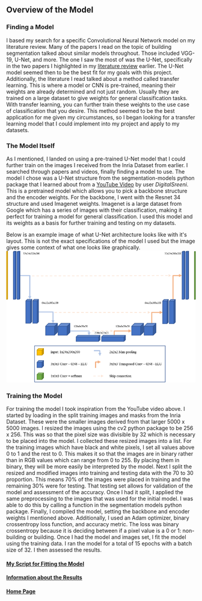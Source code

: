 ## Overview of the Model

### Finding a Model
I based my search for a specific Convolutional Neural Network model on my literature review. Many of the papers I read on the topic of building segmentation talked about similar models throughout. Those included VGG-19, U-Net, and more. The one I saw the most of was the U-Net, specifically in the two papers I highlighted in my [literature review](litreview.md) earlier. The U-Net model seemed then to be the best fit for my goals with this project. Additionally, the literature I read talked about a method called transfer learning. This is where a model or CNN is pre-trained, meaning their weights are already determined and not just random. Usually they are trained on a large dataset to give weights for general classification tasks. With transfer learning, you can further train these weights to the use case of classification that you desire. This method seemed to be the best application for me given my circumstances, so I began looking for a transfer learning model that I could implement into my project and apply to my datasets.

### The Model Itself
As  I mentioned, I landed on using a pre-trained U-Net model that I could further train on the images I received from the Inria Dataset from earlier. I searched through papers and videos, finally finding a model to use. The model I chose was a U-Net structure from the segmentation-models python package that I learned about from a [YouTube Video](https://www.youtube.com/watch?v=J_XSd_u_Yew&list=PLiHR3eIynOPrAg_1h0oFkArC_WO8bpRGA&index=10) by user _DigitalSreeni_. This is a pretrained model which allows you to pick a backbone structure and the encoder weights. For the backbone, I went with the Resnet 34 structure and used Imagenet weights. Imagenet is a large dataset from Google which has a series of images with their classification, making it perfect for training a model for general classification. I used this model and its weights as a basis for further training and testing on my datasets.

Below is an example image of what U-Net architecture looks like with it's layout. This is not the exact specifications of the model I used but the image gives some context of what one looks like graphically. 
![img.png](unet_graphic.png)
### Training the Model 
For training the model I took inspiration from the YouTube video above. I started by loading in the split training images and masks from the Inria Dataset. These were the smaller images derived from that larger 5000 x 5000 images. I resized the images using the cv2 python package to be 256 x 256. This was so that the pixel size was divisible by 32 which is necessary to be placed into the model. I collected these resized images into a list. For the training images which have black and white pixels, I set all values above 0 to 1 and the rest to 0. This makes it so that the images are in binary rather than in RGB values which can range from 0 to 255. By placing them in binary, they will be more easily be interpreted by the model. Next I split the resized and modified images into training and testing data with the 70 to 30 proportion. This means 70% of the images were placed in training and the remaining 30% were for testing. That testing set allows for validation of the model and assessment of the accuracy. Once I had it split, I applied the same preprocessing to the images that was used for the initial model. I was able to do this by calling a function in the segmentation models python package. Finally, I compiled the model, setting the backbone and encoder weights I mentioned above. Additionally, I used an Adam optimizer, binary crossentropy loss function, and accuracy metric. The loss was binary crossentropy because it is deciding between if a pixel value is a 0 or 1: non-building or building. Once I had the model and images set, I fit the model using the training data. I ran the model for a total of 15 epochs with a batch size of 32. I then assessed the results.
 
#### [My Script for Fitting the Model](https://colab.research.google.com/drive/10a7IHhAniHaWLncCkWme0V3sdgyEwUYO?usp=sharing)
#### [Information about the Results](results.md)

#### [Home Page](README.md)